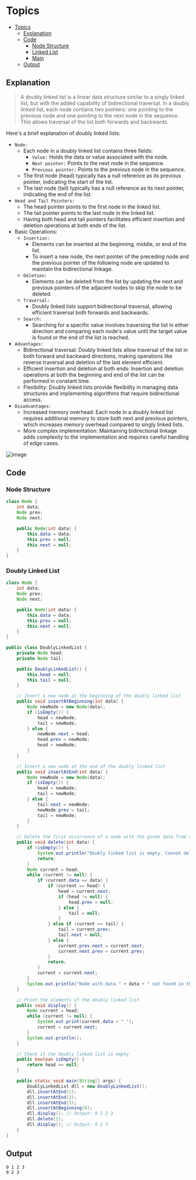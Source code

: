 # Topics
- [Topics](#Topics)
  - [Explanation](#Explanation) 
  - [Code](#Code)
    - [Node Structure](#Node-Structure)
    - [Linked List](#Linked-List)
    - [Main](#Main)
  - [Output](#Output)
 
## Explanation 
> A doubly linked list is a linear data structure similar to a singly linked list, but with the added capability of bidirectional traversal. In a doubly linked list, each node contains two pointers: one pointing to the previous node and one pointing to the next node in the sequence. This allows traversal of the list both forwards and backwards.

Here's a brief explanation of doubly linked lists:
- `Node:`
  - Each node in a doubly linked list contains three fields:
    - `Value:` Holds the data or value associated with the node.
    - `Next pointer:` Points to the next node in the sequence.
    - `Previous pointer:` Points to the previous node in the sequence.
  - The first node (head) typically has a null reference as its previous pointer, indicating the start of the list.
  - The last node (tail) typically has a null reference as its next pointer, indicating the end of the list.
- `Head and Tail Pointers:`
  - The head pointer points to the first node in the linked list.
  - The tail pointer points to the last node in the linked list.
  - Having both head and tail pointers facilitates efficient insertion and deletion operations at both ends of the list.
- Basic Operations:
  - `Insertion:`
    - Elements can be inserted at the beginning, middle, or end of the list.
    - To insert a new node, the next pointer of the preceding node and the previous pointer of the following node are updated to maintain the bidirectional linkage.
  - `Deletion:`
    - Elements can be deleted from the list by updating the next and previous pointers of the adjacent nodes to skip the node to be deleted.
  - `Traversal:`
    - Doubly linked lists support bidirectional traversal, allowing efficient traversal both forwards and backwards.
  - `Search:`
    - Searching for a specific value involves traversing the list in either direction and comparing each node's value until the target value is found or the end of the list is reached.
- `Advantages:`
  - Bidirectional traversal: Doubly linked lists allow traversal of the list in both forward and backward directions, making operations like reverse traversal and deletion of the last element efficient.
  - Efficient insertion and deletion at both ends: Insertion and deletion operations at both the beginning and end of the list can be performed in constant time.
  - Flexibility: Doubly linked lists provide flexibility in managing data structures and implementing algorithms that require bidirectional access.
- `Disadvantages`:
  - Increased memory overhead: Each node in a doubly linked list requires additional memory to store both next and previous pointers, which increases memory overhead compared to singly linked lists.
  - More complex implementation: Maintaining bidirectional linkage adds complexity to the implementation and requires careful handling of edge cases.

![image](https://github.com/YashAgrawal0406/JAVA-DS/assets/93816952/46a06a28-c6ef-4da1-a78f-6c98fdcbaba0)

## Code
### Node Structure
```Java
class Node {
    int data;
    Node prev;
    Node next;

    public Node(int data) {
        this.data = data;
        this.prev = null;
        this.next = null;
    }
}
```

### Doubly Linked List
```Java
class Node {
    int data;
    Node prev;
    Node next;

    public Node(int data) {
        this.data = data;
        this.prev = null;
        this.next = null;
    }
}

public class DoublyLinkedList {
    private Node head;
    private Node tail;

    public DoublyLinkedList() {
        this.head = null;
        this.tail = null;
    }

    // Insert a new node at the beginning of the doubly linked list
    public void insertAtBeginning(int data) {
        Node newNode = new Node(data);
        if (isEmpty()) {
            head = newNode;
            tail = newNode;
        } else {
            newNode.next = head;
            head.prev = newNode;
            head = newNode;
        }
    }

    // Insert a new node at the end of the doubly linked list
    public void insertAtEnd(int data) {
        Node newNode = new Node(data);
        if (isEmpty()) {
            head = newNode;
            tail = newNode;
        } else {
            tail.next = newNode;
            newNode.prev = tail;
            tail = newNode;
        }
    }

    // Delete the first occurrence of a node with the given data from the doubly linked list
    public void delete(int data) {
        if (isEmpty()) {
            System.out.println("Doubly linked list is empty. Cannot delete.");
            return;
        }
        Node current = head;
        while (current != null) {
            if (current.data == data) {
                if (current == head) {
                    head = current.next;
                    if (head != null) {
                        head.prev = null;
                    } else {
                        tail = null;
                    }
                } else if (current == tail) {
                    tail = current.prev;
                    tail.next = null;
                } else {
                    current.prev.next = current.next;
                    current.next.prev = current.prev;
                }
                return;
            }
            current = current.next;
        }
        System.out.println("Node with data " + data + " not found in the doubly linked list. Cannot delete.");
    }

    // Print the elements of the doubly linked list
    public void display() {
        Node current = head;
        while (current != null) {
            System.out.print(current.data + " ");
            current = current.next;
        }
        System.out.println();
    }

    // Check if the doubly linked list is empty
    public boolean isEmpty() {
        return head == null;
    }

    public static void main(String[] args) {
        DoublyLinkedList dll = new DoublyLinkedList();
        dll.insertAtEnd(1);
        dll.insertAtEnd(2);
        dll.insertAtEnd(3);
        dll.insertAtBeginning(0);
        dll.display(); // Output: 0 1 2 3
        dll.delete(1);
        dll.display(); // Output: 0 2 3
    }
}
```


## Output
```
0 1 2 3 
0 2 3 
```
